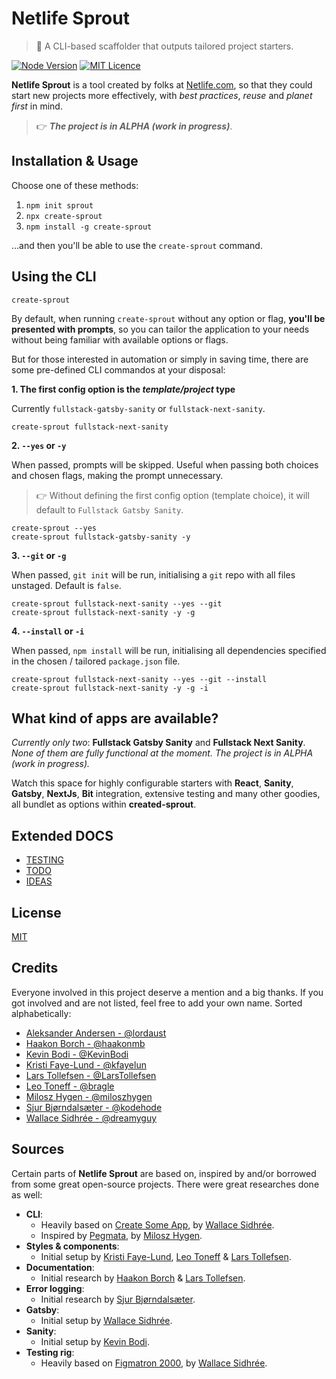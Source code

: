 # Netlife Sprout

> 🌱 A CLI-based scaffolder that outputs tailored project starters.

[![Node Version](https://img.shields.io/badge/node-v12.14.0-brightgreen.svg)](https://github.com/nodejs/node/releases/tag/v12.14.0) [![MIT Licence](https://img.shields.io/badge/license-MIT-blue.svg)](https://github.com/netliferesearch/create-sprout/blob/master/LICENSE)

**Netlife Sprout** is a tool created by folks at [Netlife.com][1], so that they could start new projects more effectively, with _best practices_, _reuse_ and _planet first_ in mind.

> 👉 _**The project is in ALPHA (work in progress)**_.

## Installation & Usage

Choose one of these methods:

1. `npm init sprout`
2. `npx create-sprout`
3. `npm install -g create-sprout`

...and then you'll be able to use the `create-sprout` command.

## Using the CLI

    create-sprout

By default, when running `create-sprout` without any option or flag, **you'll be presented with prompts**, so you can tailor the application to your needs without being familiar with available options or flags.

But for those interested in automation or simply in saving time, there are some pre-defined CLI commandos at your disposal:

**1. The first config option is the _template/project_ type**

Currently `fullstack-gatsby-sanity` or `fullstack-next-sanity`.

    create-sprout fullstack-next-sanity

**2. `--yes` or `-y`**

When passed, prompts will be skipped. Useful when passing both choices and chosen flags, making the prompt unnecessary.

> 👉 Without defining the first config option (template choice), it will default to `Fullstack Gatsby Sanity`.

    create-sprout --yes
    create-sprout fullstack-gatsby-sanity -y

**3. `--git` or `-g`**

When passed, `git init` will be run, initialising a `git` repo with all files unstaged. Default is `false`.

    create-sprout fullstack-next-sanity --yes --git
    create-sprout fullstack-next-sanity -y -g

**4. `--install` or `-i`**

When passed, `npm install` will be run, initialising all dependencies specified in the chosen / tailored `package.json` file.

    create-sprout fullstack-next-sanity --yes --git --install
    create-sprout fullstack-next-sanity -y -g -i

## What kind of apps are available?

_Currently only two_: **Fullstack Gatsby Sanity** and **Fullstack Next Sanity**. _None of them are fully functional at the moment. The project is in ALPHA (work in progress)._

Watch this space for highly configurable starters with **React**, **Sanity**, **Gatsby**, **NextJs**, **Bit** integration, extensive testing and many other goodies, all bundlet as options within **created-sprout**.

## Extended DOCS

- [TESTING](docs/TESTING.md)
- [TODO](docs/TODO.md)
- [IDEAS](docs/IDEAS.md)

## License

[MIT](LICENSE)

## Credits

Everyone involved in this project deserve a mention and a big thanks. If you got involved and are not listed, feel free to add your own name. Sorted alphabetically:

- [Aleksander Andersen - @lordaust](https://github.com/lordaust)
- [Haakon Borch - @haakonmb](https://github.com/haakonmb)
- [Kevin Bodi - @KevinBodi](https://github.com/KevinBodi)
- [Kristi Faye-Lund - @kfayelun](https://github.com/kfayelun)
- [Lars Tollefsen - @LarsTollefsen](https://github.com/LarsTollefsen)
- [Leo Toneff - @bragle](https://github.com/bragle)
- [Milosz Hygen - @miloszhygen](https://github.com/miloszhygen)
- [Sjur Bjørndalsæter - @kodehode](https://github.com/kodehode)
- [Wallace Sidhrée - @dreamyguy](https://github.com/dreamyguy)

## Sources

Certain parts of **Netlife Sprout** are based on, inspired by and/or borrowed from some great open-source projects. There were great researches done as well:

- **CLI**:
  - Heavily based on [Create Some App][2], by [Wallace Sidhrée](https://github.com/dreamyguy).
  - Inspired by [Pegmata][3], by [Milosz Hygen](https://github.com/miloszhygen).
- **Styles & components**:
  - Initial setup by [Kristi Faye-Lund](https://github.com/kfayelun), [Leo Toneff](https://github.com/bragle) & [Lars Tollefsen](https://github.com/LarsTollefsen).
- **Documentation**:
  - Initial research by [Haakon Borch](https://github.com/haakonmb) & [Lars Tollefsen](https://github.com/LarsTollefsen).
- **Error logging**:
  - Initial research by [Sjur Bjørndalsæter](https://github.com/kodehode).
- **Gatsby**:
  - Initial setup by [Wallace Sidhrée](https://github.com/dreamyguy).
- **Sanity**:
  - Initial setup by [Kevin Bodi](https://github.com/KevinBodi).
- **Testing rig**:
  - Heavily based on [Figmatron 2000][4], by [Wallace Sidhrée](https://github.com/dreamyguy).

[1]: https://netlife.com
[2]: https://github.com/dreamyguy/create-some-app
[3]: https://github.com/miloszhygen/pegmata
[4]: https://github.com/dreamyguy/figmatron2000
